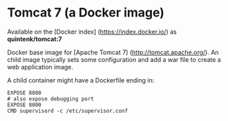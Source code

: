 Tomcat 7 (a Docker image)
=========================

Available on the [Docker index] (https://index.docker.io/) as **quintenk/tomcat:7**

Docker base image for [Apache Tomcat 7] (http://tomcat.apache.org/). An child image typically sets some configuration
and add a war file to create a web application image.

A child container might have a Dockerfile ending in:

    EXPOSE 8080
    # also expose debugging port
    EXPOSE 8000
    CMD supervisord -c /etc/supervisor.conf